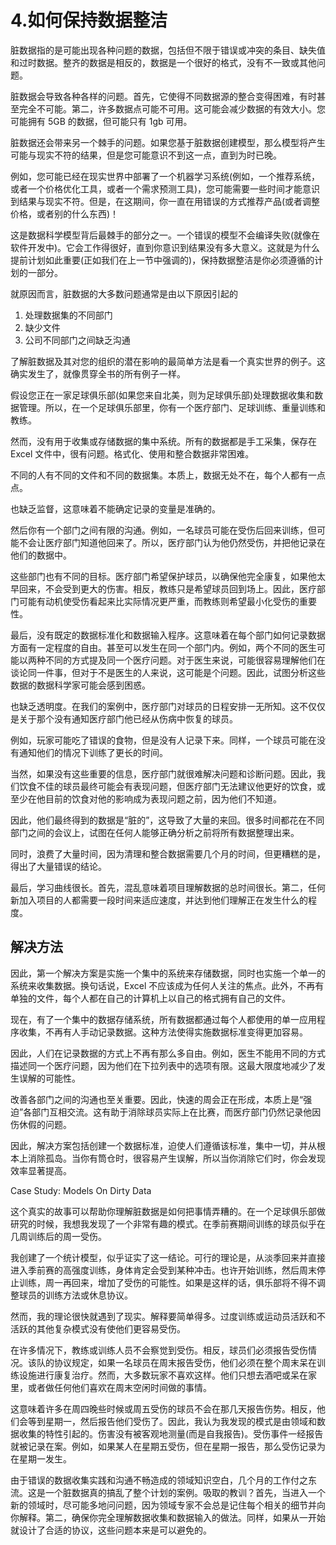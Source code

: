 # 4.如何保持数据整洁

脏数据指的是可能出现各种问题的数据，包括但不限于错误或冲突的条目、缺失值和过时数据。整齐的数据是相反的，数据是一个很好的格式，没有不一致或其他问题。

脏数据会导致各种各样的问题。首先，它使得不同数据源的整合变得困难，有时甚至完全不可能。第二，许多数据点可能不可用。这可能会减少数据的有效大小。您可能拥有 5GB 的数据，但可能只有 1gb 可用。

脏数据还会带来另一个棘手的问题。如果您基于脏数据创建模型，那么模型将产生可能与现实不符的结果，但是您可能意识不到这一点，直到为时已晚。

例如，您可能已经在现实世界中部署了一个机器学习系统(例如，一个推荐系统，或者一个价格优化工具，或者一个需求预测工具)，您可能需要一些时间才能意识到结果与现实不符。但是，在这期间，你一直在用错误的方式推荐产品(或者调整价格，或者别的什么东西)！

这是数据科学模型背后最棘手的部分之一。一个错误的模型不会编译失败(就像在软件开发中)。它会工作得很好，直到你意识到结果没有多大意义。这就是为什么提前计划如此重要(正如我们在上一节中强调的)，保持数据整洁是你必须遵循的计划的一部分。

就原因而言，脏数据的大多数问题通常是由以下原因引起的

1.  处理数据集的不同部门
2.  缺少文件
3.  公司不同部门之间缺乏沟通

了解脏数据及其对您的组织的潜在影响的最简单方法是看一个真实世界的例子。这确实发生了，就像贯穿全书的所有例子一样。

假设您正在一家足球俱乐部(如果您来自北美，则为足球俱乐部)处理数据收集和数据管理。所以，在一个足球俱乐部里，你有一个医疗部门、足球训练、重量训练和教练。

然而，没有用于收集或存储数据的集中系统。所有的数据都是手工采集，保存在 Excel 文件中，很有问题。格式化、使用和整合数据非常困难。

不同的人有不同的文件和不同的数据集。本质上，数据无处不在，每个人都有一点点。

也缺乏监督，这意味着不能确定记录的变量是准确的。

然后你有一个部门之间有限的沟通。例如，一名球员可能在受伤后回来训练，但可能不会让医疗部门知道他回来了。所以，医疗部门认为他仍然受伤，并把他记录在他们的数据中。

这些部门也有不同的目标。医疗部门希望保护球员，以确保他完全康复，如果他太早回来，不会受到更大的伤害。相反，教练只是希望球员回到场上。因此，医疗部门可能有动机使受伤看起来比实际情况更严重，而教练则希望最小化受伤的重要性。

最后，没有既定的数据标准化和数据输入程序。这意味着在每个部门如何记录数据方面有一定程度的自由。甚至可以发生在同一个部门内。例如，两个不同的医生可能以两种不同的方式提及同一个医疗问题。对于医生来说，可能很容易理解他们在谈论同一件事，但对于不是医生的人来说，这可能是个问题。因此，试图分析这些数据的数据科学家可能会感到困惑。

也缺乏透明度。在我们的案例中，医疗部门对球员的日程安排一无所知。这不仅仅是关于那个没有通知医疗部门他已经从伤病中恢复的球员。

例如，玩家可能吃了错误的食物，但是没有人记录下来。同样，一个球员可能在没有通知他们的情况下训练了更长的时间。

当然，如果没有这些重要的信息，医疗部门就很难解决问题和诊断问题。因此，我们饮食不佳的球员最终可能会有表现问题，但医疗部门无法建议他更好的饮食，或至少在他目前的饮食对他的影响成为表现问题之前，因为他们不知道。

因此，他们最终得到的数据是“脏的”，这导致了大量的来回。很多时间都花在不同部门之间的会议上，试图在任何人能够正确分析之前将所有数据整理出来。

同时，浪费了大量时间，因为清理和整合数据需要几个月的时间，但更糟糕的是，得出了大量错误的结论。

最后，学习曲线很长。首先，混乱意味着项目理解数据的总时间很长。第二，任何新加入项目的人都需要一段时间来适应速度，并达到他们理解正在发生什么的程度。

## 解决方法

因此，第一个解决方案是实施一个集中的系统来存储数据，同时也实施一个单一的系统来收集数据。换句话说，Excel 不应该成为任何人关注的焦点。此外，不再有单独的文件，每个人都在自己的计算机上以自己的格式拥有自己的文件。

现在，有了一个集中的数据存储系统，所有数据都通过每个人都使用的单一应用程序收集，不再有人手动记录数据。这种方法使得实施数据标准变得更加容易。

因此，人们在记录数据的方式上不再有那么多自由。例如，医生不能用不同的方式描述同一个医疗问题，因为他们在下拉列表中的选项有限。这最大限度地减少了发生误解的可能性。

改善各部门之间的沟通也至关重要。因此，快速的周会正在形成，本质上是“强迫”各部门互相交流。这有助于消除球员实际上在比赛，而医疗部门仍然记录他因伤休假的问题。

因此，解决方案包括创建一个数据标准，迫使人们遵循该标准，集中一切，并从根本上消除孤岛。当你有筒仓时，很容易产生误解，所以当你消除它们时，你会发现效率显著提高。

Case Study: Models On Dirty Data

这个真实的故事可以帮助你理解脏数据是如何把事情弄糟的。在一个足球俱乐部做研究的时候，我想我发现了一个非常有趣的模式。在季前赛期间训练的球员似乎在几周训练后的周一受伤。

我创建了一个统计模型，似乎证实了这一结论。可行的理论是，从淡季回来并直接进入季前赛的高强度训练，身体肯定会受到某种冲击。也许开始训练，然后周末停止训练，周一再回来，增加了受伤的可能性。如果是这样的话，俱乐部将不得不调整球员的训练方法或休息协议。

然而，我的理论很快就遇到了现实。解释要简单得多。过度训练或运动员活跃和不活跃的其他复杂模式没有使他们更容易受伤。

在许多情况下，教练或训练人员不会察觉到受伤。相反，球员们必须报告受伤情况。该队的协议规定，如果一名球员在周末报告受伤，他们必须在整个周末呆在训练设施进行康复治疗。然而，大多数玩家不喜欢这样。他们只想去酒吧或呆在家里，或者做任何他们喜欢在周末空闲时间做的事情。

这意味着许多在周四晚些时候或周五受伤的球员不会在那几天报告伤势。相反，他们会等到星期一，然后报告他们受伤了。因此，我认为我发现的模式是由领域和数据收集的特性引起的。伤害没有被客观地测量(而是自我报告)。受伤事件一经报告就被记录在案。例如，如果某人在星期五受伤，但在星期一报告，那么受伤记录为在星期一发生。

由于错误的数据收集实践和沟通不畅造成的领域知识空白，几个月的工作付之东流。这是一个脏数据真的搞乱了整个计划的案例。吸取的教训？首先，当进入一个新的领域时，尽可能多地问问题，因为领域专家不会总是记住每个相关的细节并向你解释。第二，确保你完全理解数据收集和数据输入的做法。同样，如果从一开始就设计了合适的协议，这些问题本来是可以避免的。